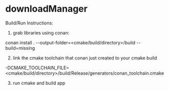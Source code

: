 # downloadManager

Build/Run Instructions:

1. grab libraries using conan:

conan install . --output-folder=<cmake/build/directory>/build --build=missing

2. link the cmake toolchain that conan just created to your cmake build
   
-DCMAKE_TOOLCHAIN_FILE=<cmake/build/directory>/build/Release/generators/conan_toolchain.cmake

3. run cmake and build app